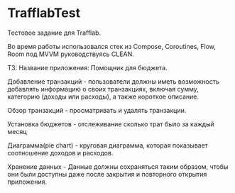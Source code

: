 # TrafflabTest

Тестовое задание для Trafflab. 

Во время работы использовался стек из Compose, Coroutines, Flow, Room под MVVM руководствуясь CLEAN.

ТЗ:
Название приложения: Помощник для бюджета.

Добавление транзакций - пользователи должны иметь возможность добавлять информацию о своих транзакциях, включая сумму, категорию (доходы или расходы), а также короткое описание.

Обзор транзакций - просматривать и удалять транзакции.

Установка бюджетов - отслеживание сколько трат было за каждый месяц

Диаграмма(pie chart) - круговая диаграмма, которая показывает соотношение доходов и расходов.

Хранение данных - Данные должны сохраняться таким образом, чтобы они были доступны даже после закрытия и повторного открытия приложения.
